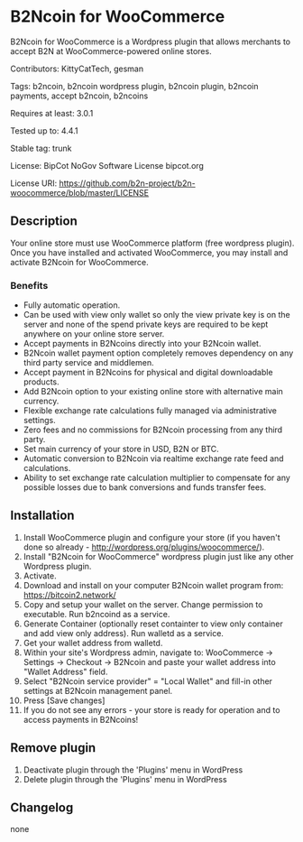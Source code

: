 # B2Ncoin for WooCommerce

B2Ncoin for WooCommerce is a Wordpress plugin that allows merchants to accept B2N at WooCommerce-powered online stores.

Contributors: KittyCatTech, gesman

Tags: b2ncoin, b2ncoin wordpress plugin, b2ncoin plugin, b2ncoin payments, accept b2ncoin, b2ncoins

Requires at least: 3.0.1

Tested up to: 4.4.1

Stable tag: trunk

License: BipCot NoGov Software License bipcot.org

License URI: https://github.com/b2n-project/b2n-woocommerce/blob/master/LICENSE

## Description

Your online store must use WooCommerce platform (free wordpress plugin).
Once you have installed and activated WooCommerce, you may install and activate B2Ncoin for WooCommerce.

### Benefits 

* Fully automatic operation.
* Can be used with view only wallet so only the view private key is on the server and none of the spend private keys are required to be kept anywhere on your online store server.
* Accept payments in B2Ncoins directly into your B2Ncoin wallet.
* B2Ncoin wallet payment option completely removes dependency on any third party service and middlemen.
* Accept payment in B2Ncoins for physical and digital downloadable products.
* Add B2Ncoin option to your existing online store with alternative main currency.
* Flexible exchange rate calculations fully managed via administrative settings.
* Zero fees and no commissions for B2Ncoin processing from any third party.
* Set main currency of your store in USD, B2N or BTC.
* Automatic conversion to B2Ncoin via realtime exchange rate feed and calculations.
* Ability to set exchange rate calculation multiplier to compensate for any possible losses due to bank conversions and funds transfer fees.


## Installation 


1.  Install WooCommerce plugin and configure your store (if you haven't done so already - http://wordpress.org/plugins/woocommerce/).
2.  Install "B2Ncoin for WooCommerce" wordpress plugin just like any other Wordpress plugin.
3.  Activate.
4.  Download and install on your computer B2Ncoin wallet program from: https://bitcoin2.network/
5.  Copy and setup your wallet on the server. Change permission to executable. Run b2ncoind as a service.
6.  Generate Container (optionally reset containter to view only container and add view only address). Run walletd as a service.
7.  Get your wallet address from walletd.
8.  Within your site's Wordpress admin, navigate to:
	    WooCommerce -> Settings -> Checkout -> B2Ncoin
	    and paste your wallet address into "Wallet Address" field.
9.  Select "B2Ncoin service provider" = "Local Wallet" and fill-in other settings at B2Ncoin management panel.
10. Press [Save changes]
11. If you do not see any errors - your store is ready for operation and to access payments in B2Ncoins!


## Remove plugin

1. Deactivate plugin through the 'Plugins' menu in WordPress
2. Delete plugin through the 'Plugins' menu in WordPress


## Changelog

none
